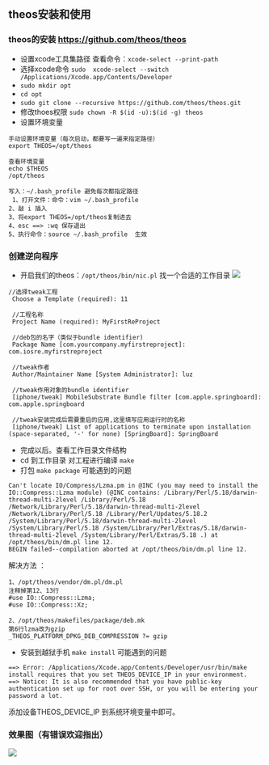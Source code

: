## theos安装和使用

### theos的安装 <https://github.com/theos/theos>
- 设置xcode工具集路径 查看命令：```xcode-select --print-path```
- 选择xcode命令 ``` sudo  xcode-select --switch /Applications/Xcode.app/Contents/Developer ```
- ```sudo mkdir opt```
- ```cd opt```
- ```sudo git clone --recursive https://github.com/theos/theos.git```  
- 修改thoes权限 ```sudo chown -R $(id -u):$(id -g) theos``` 
- 设置环境变量

```
手动设置环境变量（每次启动，都要写一遍来指定路径）
export THEOS=/opt/theos

查看环境变量
echo $THEOS
/opt/theos

写入：~/.bash_profile 避免每次都指定路径
 1、打开文件：命令：vim ~/.bash_profile
2、敲 i 插入
3、将export THEOS=/opt/theos复制进去
4、esc ==> :wq 保存退出
5、执行命令：source ~/.bash_profile  生效 
```
### 创建逆向程序
- 开启我们的theos：```/opt/theos/bin/nic.pl``` 找一个合适的工作目录
 ![](http://p2bzzkn05.bkt.clouddn.com/18-6-5/55869504.jpg)
 
 ```
 //选择tweak工程  
  Choose a Template (required): 11  

  //工程名称
  Project Name (required): MyFirstReProject  

  //deb包的名字（类似于bundle identifier)
  Package Name [com.yourcompany.myfirstreproject]: com.iosre.myfirstreproject  

  //tweak作者
  Author/Maintainer Name [System Administrator]: luz 

  //tweak作用对象的bundle identifier
  [iphone/tweak] MobileSubstrate Bundle filter [com.apple.springboard]: com.apple.springboard 

  //tweak安装完成后需要重启的应用,这里填写应用运行时的名称
  [iphone/tweak] List of applications to terminate upon installation (space-separated, '-' for none) [SpringBoard]: SpringBoard
  ```
- 完成以后。查看工作目录文件结构
- cd 到工作目录 对工程进行编译 ```make``` 
- 打包 ```make package``` 可能遇到的问题
```
Can't locate IO/Compress/Lzma.pm in @INC (you may need to install the IO::Compress::Lzma module) (@INC contains: /Library/Perl/5.18/darwin-thread-multi-2level /Library/Perl/5.18 /Network/Library/Perl/5.18/darwin-thread-multi-2level /Network/Library/Perl/5.18 /Library/Perl/Updates/5.18.2 /System/Library/Perl/5.18/darwin-thread-multi-2level /System/Library/Perl/5.18 /System/Library/Perl/Extras/5.18/darwin-thread-multi-2level /System/Library/Perl/Extras/5.18 .) at /opt/theos/bin/dm.pl line 12.
BEGIN failed--compilation aborted at /opt/theos/bin/dm.pl line 12.
```
解决方法 ：

```
1、/opt/theos/vendor/dm.pl/dm.pl
注释掉第12、13行
#use IO::Compress::Lzma;
#use IO::Compress::Xz;

2、/opt/theos/makefiles/package/deb.mk
第6行lzma改为gzip
_THEOS_PLATFORM_DPKG_DEB_COMPRESSION ?= gzip
```
- 安装到越狱手机 ```make install``` 可能遇到的问题
```
==> Error: /Applications/Xcode.app/Contents/Developer/usr/bin/make install requires that you set THEOS_DEVICE_IP in your environment.
==> Notice: It is also recommended that you have public-key authentication set up for root over SSH, or you will be entering your password a lot.
``` 
添加设备THEOS_DEVICE_IP 到系统环境变量中即可。

### 效果图（有错误欢迎指出）
![](http://p2bzzkn05.bkt.clouddn.com/18-6-5/44117725.jpg)


